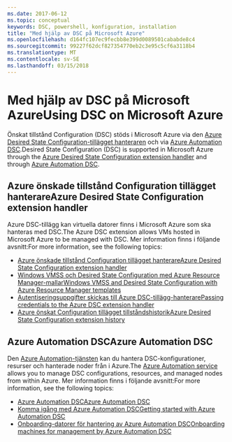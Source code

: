 ```yaml
---
ms.date: 2017-06-12
ms.topic: conceptual
keywords: DSC, powershell, konfiguration, installation
title: "Med hjälp av DSC på Microsoft Azure"
ms.openlocfilehash: d164fc107ec9fecbb8e399d0089501cababde8c4
ms.sourcegitcommit: 99227f62dcf827354770eb2c3e95c5cf6a3118b4
ms.translationtype: MT
ms.contentlocale: sv-SE
ms.lasthandoff: 03/15/2018
---
```

# <a name="using-dsc-on-microsoft-azure"></a><span data-ttu-id="66e79-103">Med hjälp av DSC på Microsoft Azure</span><span class="sxs-lookup"><span data-stu-id="66e79-103">Using DSC on Microsoft Azure</span></span>

<span data-ttu-id="66e79-104">Önskat tillstånd Configuration (DSC) stöds i Microsoft Azure via den [Azure Desired State Configuration-tillägget hanteraren](/azure/virtual-machines/virtual-machines-windows-extensions-dsc-overview) och via [Azure Automation DSC](/azure/automation/automation-dsc-overview).</span><span class="sxs-lookup"><span data-stu-id="66e79-104">Desired State Configuration (DSC) is supported in Microsoft Azure through the [Azure Desired State Configuration extension handler](/azure/virtual-machines/virtual-machines-windows-extensions-dsc-overview) and through [Azure Automation DSC](/azure/automation/automation-dsc-overview).</span></span>

## <a name="azure-desired-state-configuration-extension-handler"></a><span data-ttu-id="66e79-105">Azure önskade tillstånd Configuration tillägget hanterare</span><span class="sxs-lookup"><span data-stu-id="66e79-105">Azure Desired State Configuration extension handler</span></span>

<span data-ttu-id="66e79-106">Azure DSC-tillägg kan virtuella datorer finns i Microsoft Azure som ska hanteras med DSC.</span><span class="sxs-lookup"><span data-stu-id="66e79-106">The Azure DSC extension allows VMs hosted in Microsoft Azure to be managed with DSC.</span></span> <span data-ttu-id="66e79-107">Mer information finns i följande avsnitt:</span><span class="sxs-lookup"><span data-stu-id="66e79-107">For more information, see the following topics:</span></span>

- [<span data-ttu-id="66e79-108">Azure önskade tillstånd Configuration tillägget hanterare</span><span class="sxs-lookup"><span data-stu-id="66e79-108">Azure Desired State Configuration extension handler</span></span>](/azure/virtual-machines/virtual-machines-windows-extensions-dsc-overview)
- [<span data-ttu-id="66e79-109">Windows VMSS och Desired State Configuration med Azure Resource Manager-mallar</span><span class="sxs-lookup"><span data-stu-id="66e79-109">Windows VMSS and Desired State Configuration with Azure Resource Manager templates</span></span>](/azure/virtual-machines/virtual-machines-windows-extensions-dsc-template)
- [<span data-ttu-id="66e79-110">Autentiseringsuppgifter skickas till Azure DSC-tillägg-hanterare</span><span class="sxs-lookup"><span data-stu-id="66e79-110">Passing credentials to the Azure DSC extension handler</span></span>](/azure/virtual-machines/virtual-machines-windows-extensions-dsc-credentials)
- [<span data-ttu-id="66e79-111">Azure önskat Configuration tillägget tillståndshistorik</span><span class="sxs-lookup"><span data-stu-id="66e79-111">Azure Desired State Configuration extension history</span></span>](azureDscexthistory.md)

## <a name="azure-automation-dsc"></a><span data-ttu-id="66e79-112">Azure Automation DSC</span><span class="sxs-lookup"><span data-stu-id="66e79-112">Azure Automation DSC</span></span>

<span data-ttu-id="66e79-113">Den [Azure Automation-tjänsten](/services/automation/) kan du hantera DSC-konfigurationer, resurser och hanterade noder från i Azure.</span><span class="sxs-lookup"><span data-stu-id="66e79-113">The [Azure Automation service](/services/automation/) allows you to manage DSC configurations, resources, and managed nodes from within Azure.</span></span> <span data-ttu-id="66e79-114">Mer information finns i följande avsnitt:</span><span class="sxs-lookup"><span data-stu-id="66e79-114">For more information, see the following topics:</span></span>

- [<span data-ttu-id="66e79-115">Azure Automation DSC</span><span class="sxs-lookup"><span data-stu-id="66e79-115">Azure Automation DSC</span></span>](/azure/automation/automation-dsc-overview)
- [<span data-ttu-id="66e79-116">Komma igång med Azure Automation DSC</span><span class="sxs-lookup"><span data-stu-id="66e79-116">Getting started with Azure Automation DSC</span></span>](/azure/automation/automation-dsc-getting-started)
- [<span data-ttu-id="66e79-117">Onboarding-datorer för hantering av Azure Automation DSC</span><span class="sxs-lookup"><span data-stu-id="66e79-117">Onboarding machines for management by Azure Automation DSC</span></span>](/azure/automation/automation-dsc-onboarding)

